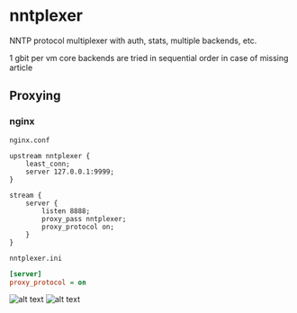 # nntplexer

NNTP protocol multiplexer with auth, stats, multiple backends, etc.

1 gbit per vm core
backends are tried in sequential order in case of missing article

## Proxying

### nginx

`nginx.conf`

```nginx
upstream nntplexer {
    least_conn;
    server 127.0.0.1:9999;
}

stream {
    server {
        listen 8888;
        proxy_pass nntplexer;
        proxy_protocol on;
    }
}
```

`nntplexer.ini`

```ini
[server]
proxy_protocol = on
```

![alt text](https://raw.githubusercontent.com/ucrawler/nntplexer/main/grafana%20dashboard.png)
![alt text](https://raw.githubusercontent.com/ucrawler/nntplexer/main/backends%20table.png)
